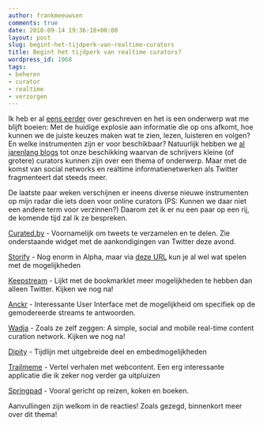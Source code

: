 ```yaml
---
author: frankmeeuwsen
comments: true
date: 2010-09-14 19:36:18+00:00
layout: post
slug: begint-het-tijdperk-van-realtime-curators
title: Begint het tijdperk van realtime curators?
wordpress_id: 1068
tags:
- beheren
- curator
- realtime
- verzorgen
---
```


Ik heb er al [eens eerder](/in-drie-stappen-naar-real-time-curators-graag/) over geschreven en het is een onderwerp wat me blijft boeien: Met de huidige explosie aan informatie die op ons afkomt, hoe kunnen we de juiste keuzes maken wat te zien, lezen, luisteren en volgen? En welke instrumenten zijn er voor beschikbaar? Natuurlijk hebben we [al jarenlang blogs](http://www.bloghelden.nl) tot onze beschikking waarvan de schrijvers kleine (of grotere) curators kunnen zijn over een thema of onderwerp. Maar met de komst van social networks en realtime informatienetwerken als Twitter fragmenteert dat steeds meer.

De laatste paar weken verschijnen er ineens diverse nieuwe instrumenten op mijn radar die iets doen voor online curators (PS: Kunnen we daar niet een andere term voor verzinnen?) Daarom zet ik er nu een paar op een rij, de komende tijd zal ik ze bespreken.

<!-- more -->

[Curated.by](http://curated.by) - Voornamelijk om tweets te verzamelen en te delen. Zie onderstaande widget met de aankondigingen van Twitter deze avond.



[Storify](http://storify.com) - Nog enorm in Alpha, maar via [deze URL](http://preview.storify.com) kun je al wel wat spelen met de mogelijkheden

[Keepstream](http://keepstream.com/) - Lijkt met de bookmarklet meer mogelijkheden te hebben dan alleen Twitter. Kijken we nog na!

[Anckr](http://www.anckr.com/) - Interessante User Interface met de mogelijkheid om specifiek op de gemodereerde streams te antwoorden.

[Wadja](http://www.wadja.com/) - Zoals ze zelf zeggen: A  simple, social and mobile real-time content curation network. Kijken we nog na!

[Dipity](http://www.dipity.com/) - Tijdlijn met uitgebreide deel en embedmogelijkheden

[Trailmeme](http://trailmeme.com/) - Vertel verhalen met webcontent. Een erg interessante applicatie die ik zeker nog verder ga uitpluizen

[Springpad](http://springpadit.com/) - Vooral gericht op reizen, koken en boeken.

Aanvullingen zijn welkom in de reacties! Zoals gezegd, binnenkort meer over dit thema!
